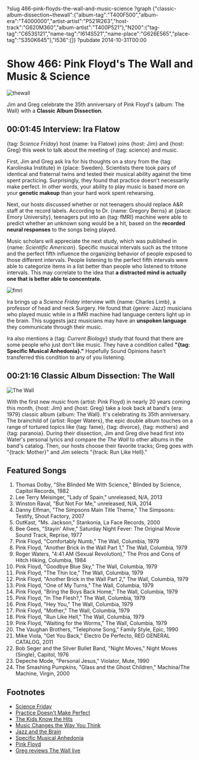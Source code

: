 ?slug 466-pink-floyds-the-wall-and-music-science
?graph {"classic-album-dissection~thewall":{"album-tag":"T400F500","album-era":"T4000000","artist-artist":"P521R263","host-track":"G620M360","album-artist":"T400P521"},"N200":{"tag-tag":"C653S121","name-tag":"I614S521","name-place":"G626E565","place-tag":"S350K645"},"I536":[]}
?pubdate 2014-10-31T00:00

# Show 466: Pink Floyd's The Wall and Music & Science
![thewall](http://static.soundopinions.org/images/2014/thewall2_web.jpg)

Jim and Greg celebrate the 35th anniversary of Pink Floyd's {album: The Wall} with a **Classic Album Dissection**.

## 00:01:45 Interview: Ira Flatow

{tag: *Science Friday*} host {name: Ira Flatow} joins {host: Jim} and {host: Greg} this week to talk about the meeting of {tag: science} and music. 

First, Jim and Greg ask Ira for his thoughts on a story from the {tag: Karolinska Institute} in {place: Sweden}. Scientists there took pairs of identical and fraternal twins and tested their musical ability against the time spent practicing. Surprisingly, they found that practice doesn't necessarily make perfect. In other words, your ability to play music is based more on your **genetic makeup** than your hard work spent rehearsing. 

Next, our hosts discussed whether or not teenagers should replace A&R staff at the record labels. According to Dr. {name: Gregory Berns} at {place: Emory University}, teenagers put into an {tag: fMRI} machine were able to predict whether an unknown song would be a hit, based on the **recorded neural responses** to the songs being played. 

Music scholars will appreciate the next study, which was published in {name: *Scientific American*}. Specific musical intervals such as the tritone and the perfect fifth influence the organizing behavior of people exposed to those different intervals. People listening to the perfect fifth intervals were able to categorize items in a list better than people who listened to tritone intervals. This may correlate to the idea that **a distracted mind is actually one that is better able to concentrate.**

![fmri](http://static.soundopinions.org/images/2014/fMRI.jpg)

Ira brings up a *Science Friday* interview with {name: Charles Limb}, a professor of head and neck Surgery. He found that {genre: Jazz} musicians who played music while in a fMRI machine had language centers light up in the brain. This suggests jazz musicians may have an **unspoken language** they communicate through their music. 

Ira also mentions a {tag: *Current Biology*} study that found that there are some people who just don't like music. They have a condition called **"{tag: Specific Musical Anhedonia}."** Hopefully Sound Opinions hasn't transferred this condition to any of you listening. 

## 00:21:16 Classic Album Dissection: The Wall
![The Wall](https://is4-ssl.mzstatic.com/image/thumb/Music7/v4/e5/9f/fb/e59ffb3b-1283-ee80-56a5-1b983df53ab2/source/600x600bb.jpg "487143/1065975633")


With the first new music from {artist: Pink Floyd} in nearly 20 years coming this month, {host: Jim} and {host: Greg} take a look back at band's {era: 1979} classic album {album: The Wall}. It's celebrating its 35th anniversary.  The brainchild of {artist: Roger Waters}, the epic double album touches on a range of tortured topics like {tag: fame}, {tag: divorce}, {tag: mothers} and {tag: paranoia}.  During their dissection, Jim and Greg dive head first into Water's personal lyrics and compare the *The Wall* to other albums in the band's catalog. Then, our hosts choose their favorite tracks; Greg goes with "{track: Mother}" and Jim selects "{track: Run Like Hell}." 


## Featured Songs
1. Thomas Dolby, "She Blinded Me With Science," Blinded by Science, Capitol Records, 1982 
1. Lee Terry Meisinger, "Lady of Spain," unreleased, N/A, 2013 
1. Winston Raval, "But Not For Me," unreleased, N/A, 2014 
1. Danny Elfman, "The Simpsons Main Title Theme," The Simpsons: Testify, Shout Factory, 2007 
1. OutKast, "Ms. Jackson," Stankonia, La Face Records, 2000 
1. Bee Gees, "Stayin' Alive," Saturday Night Fever: The Original Movie Sound Track, Reprise, 1977 
1. Pink Floyd, "Comfortably Numb," The Wall, Columbia, 1979 
1. Pink Floyd, "Another Brick in the Wall Part 1," The Wall, Columbia, 1979 
1. Roger Waters, "4:41 AM (Sexual Revolution)," The Pros and Cons of Hitch Hiking, Columbia, 1984 
1. Pink Floyd, "Goodbye Blue Sky," The Wall, Columbia, 1979 
1. Pink Floyd, "The Thin Ice," The Wall, Columbia, 1979 
1. Pink Floyd, "Another Brick in the Wall Part 2," The Wall, Columbia, 1979 
1. Pink Floyd, "One of My Turns," The Wall, Columbia, 1979 
1. Pink Floyd, "Bring the Boys Back Home," The Wall, Columbia, 1979 
1. Pink Floyd, "In The Flesh?," The Wall, Columbia, 1979
1. Pink Floyd, "Hey You," The Wall, Columbia, 1979 
1. Pink Floyd, "Mother," The Wall, Columbia, 1979 
1. Pink Floyd, "Run Like Hell," The Wall, Columbia, 1979 
1. Pink Floyd, "Waiting for the Worms," The Wall, Columbia, 1979
1. The Vaughan Brothers, "Telephone Song," Family Style, Epic, 1990
1. Mike Viola, "Get You Back," Electro De Perfecto, RED GENERAL CATALOG, 2011
1. Bob Seger and the Silver Bullet Band, "Night Moves," Night Moves (Single), Capitol, 1976 
1. Depeche Mode, "Personal Jesus," Violator, Mute, 1990
1. The Smashing Pumpkins, "Glass and the Ghost Children," Machina/The Machine, Virgin, 2000 


## Footnotes
- [Science Friday](http://www.sciencefriday.com/)
- [Practice Doesn't Make Perfect](http://www.economist.com/news/science-and-technology/21606259-musical-ability-dna-practice-may-not-make-perfect)
- [The Kids Know the Hits](http://news.sciencemag.org/brain-behavior/2011/06/can-brain-scans-predict-music-sales)
- [Music Changes the Way You Think](http://www.scientificamerican.com/article/music-changes-the-way-you-think/)
- [Jazz and the Brain](http://www.plosone.org/article/info%3Adoi%2F10.1371%2Fjournal.pone.0088665)
- [Specific Musical Anhedonia](http://www.cell.com/current-biology/abstract/S0960-9822(14)00133-X)
- [Pink Floyd](http://www.pinkfloyd.com/)
- [Greg reviews The Wall live](http://articles.chicagotribune.com/2012-06-09/entertainment/chi-roger-waters-concert-review-the-wall-tour-reviewed-20120608_1_roger-waters-wrigley-field-waters-first)

